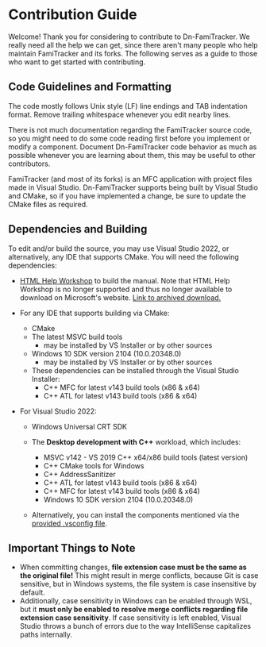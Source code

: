 # Contribution Guide
Welcome! Thank you for considering to contribute to Dn-FamiTracker. We really need all the help we can get, since there aren't many people who help maintain FamiTracker and its forks. The following serves as a guide to those who want to get started with contributing.



## Code Guidelines and Formatting

The code mostly follows Unix style (LF) line endings and TAB indentation format. Remove trailing whitespace whenever you edit nearby lines.

There is not much documentation regarding the FamiTracker source code, so you might need to do some code reading first before you implement or modify a component. Document Dn-FamiTracker code behavior as much as possible whenever you are learning about them, this may be useful to other contributors.

FamiTracker (and most of its forks) is an MFC application with project files made in Visual Studio. Dn-FamiTracker supports being built by Visual Studio and CMake, so if you have implemented a change, be sure to update the CMake files as required.




## Dependencies and Building
To edit and/or build the source, you may use Visual Studio 2022, or alternatively, any IDE that supports CMake. You will need the following dependencies:

- [HTML Help Workshop](https://docs.microsoft.com/en-us/previous-versions/windows/desktop/htmlhelp/microsoft-html-help-downloads) to build the manual. Note that HTML Help Workshop is no longer supported and thus no longer available to download on Microsoft's website. [Link to archived download.](https://web.archive.org/web/20200720082840/http://download.microsoft.com/download/0/A/9/0A939EF6-E31C-430F-A3DF-DFAE7960D564/htmlhelp.exe)
- For any IDE that supports building via CMake:
  - CMake
  - The latest MSVC build tools 
	  - may be installed by VS Installer or by other sources
  - Windows 10 SDK version 2104 (10.0.20348.0)
	  - may be installed by VS Installer or by other sources
  - These dependencies can be installed through the Visual Studio Installer:
     - C++ MFC for latest v143 build tools (x86 & x64)
     - C++ ATL for latest v143 build tools (x86 & x64)

- For Visual Studio 2022:
  - Windows Universal CRT SDK
  - The **Desktop development with C++** workload, which includes:
    - MSVC v142 - VS 2019 C++ x64/x86 build tools (latest version)
    - C++ CMake tools for Windows
	- C++ AddressSanitizer
    - C++ ATL for latest v143 build tools (x86 & x64)
    - C++ MFC for latest v143 build tools (x86 & x64)
    - Windows 10 SDK version 2104 (10.0.20348.0)

  - Alternatively, you can install the components mentioned via the [provided .vsconfig file](../Dn-FT_VS_Dependencies.vsconfig).



## Important Things to Note

- When committing changes, **file extension case must be the same as the original file!** This might result in merge conflicts, because Git is case sensitive, but in Windows systems, the file system is case insensitive by default.
- Additionally, case sensitivity in Windows can be enabled through WSL, but it **must only be enabled to resolve merge conflicts regarding file extension case sensitivity**. If case sensitivity is left enabled, Visual Studio throws a bunch of errors due to the way IntelliSense capitalizes paths internally.
